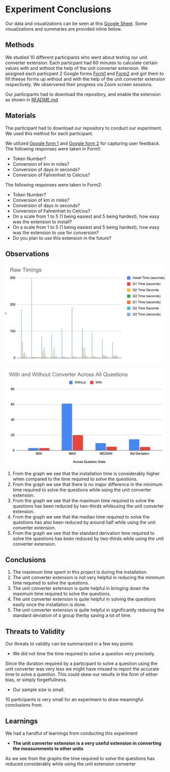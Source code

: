 # Experiment Conclusions

Our data and visualizations can be seen at this [Google Sheet](https://docs.google.com/spreadsheets/d/1ELbdBy0VkcmrFD7b4gYCQ_V5RlJtX6giR6ps5TzmwQY/edit#gid=0). Some visualizations and summaries are provided inline below.

## Methods

We studied 10 different participants who went about testing our unit converter extension. Each particpant had 60 minutes to calculate certain values with and without the help of the unit converter extension. We assigned each particpant 2 Google forms [Form1](https://docs.google.com/forms/d/e/1FAIpQLSdFFbaXtMoxbzXF057jp3BFg0NaoRiNNid-qNR28nhi2NzZSw/viewform) and [Form2](https://docs.google.com/forms/d/e/1FAIpQLSdWDTLWTeiQgacUpCE_Qu_oP_zpBM_aOjExY3HrF3yvlkBdTA/viewform) and got them to fill theese forms up without and with the help of the unit converter extension respectively. We observered their progress via Zoom screen sessions. 

Our participants had to download the repository, and enable the extension as shown in [README.md](https://github.com/harshkachhadia/units_converter_extension)


## Materials

The participant had to download our repository to conduct our experiment. We used this method for each participant. 

We utilized [Google form 1](https://docs.google.com/forms/d/e/1FAIpQLSdFFbaXtMoxbzXF057jp3BFg0NaoRiNNid-qNR28nhi2NzZSw/viewform) and [Google form 2](https://docs.google.com/forms/d/e/1FAIpQLSdWDTLWTeiQgacUpCE_Qu_oP_zpBM_aOjExY3HrF3yvlkBdTA/viewform) for capturing user feedback. 
The following responses were taken in Form1:

* Token Number?
* Conversion of km in miles? 
* Conversion of days in seconds?
* Conversion of Fahrenhiet to Celcius? 
 
The following responses were taken in Form2:

* Token Number?
* Conversion of km in miles? 
* Conversion of days in seconds?
* Conversion of Fahrenhiet to Celcius? 
* On a scale from 1 to 5 (1 being easiest and 5 being hardest), how easy was the extension to install? 
* On a scale from 1 to 5 (1 being easiest and 5 being hardest), how easy was the extension to use for conversion?
* Do you plan to use this extension in the future? 


## Observations

![](images/1.png)

![](images/2.png)


1. From the graph we see that the installation time is considerably higher when compared to the time required to solve the questions.
2. From the graph we see that there is no major difference in the minimum time required to solve the questions while using the unit converter extension.
3. From the graph we see that the maximum time required to solve the questions has been reduced by two-thirds whileusing the unit converter extension.
4. From the graph we see that the median time required to solve the questions has also been reduced by around half while using the unit converter extension.
5. From the graph we see that the standard derivation time required to solve the questions has been reduced by two-thirds while using the unit converter extension.


## Conclusions

1. The maximum time spent in this project is during the installation.
2. The unit converter extension is not very helpful in reducing the minimum time required to solve the questions.
3. The unit converter extension is quite helpful in bringing down the maximum time required to solve the questions.
4. The unit converter extension is quite helpful in solving the questions easily once the installation is done.
5. The unit converter extension is quite helpful in significantly reducing the standard deviation of a group therby saving a lot of time.

## Threats to Validity

Our threats to validity can be summarized in a few key points

* We did not time the time required to solve a question very precisely. 

Since the duration required by a participant to solve a question using the unit converter was very less we might have missed to report the accurate time to solve a question. This could  skew our results in the form of either bias, or simply forgetfullness. 

* Our sample size is small.

10 participants is very small for an experiment to draw meaningful conclusions from. 

## Learnings

We had a handful of learnings from conducting this experiment

- **The unit converter extension is a very useful extension in converting the measurements to other units**

 As we see from the graphs the time required to solve the questions has reduced considerably while using the unit extension converter

